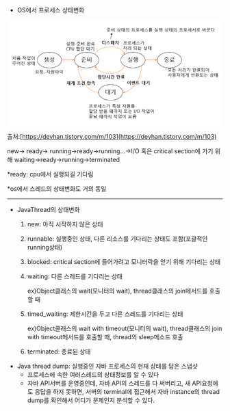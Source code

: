 - OS에서 프로세스 상태변화

![아무거나](./%EC%9D%B4%EB%AF%B8%EC%A7%80/%ED%94%84%EB%A1%9C%EC%84%B8%EC%8A%A4%20%EC%83%81%ED%83%9C%EB%B3%80%ED%99%94.png)

출처:[https://devhan.tistory.com/m/103](https://devhan.tistory.com/m/103)

new→ ready→ running→ready→running…→I/O 혹은 critical section에 가기 위해 waiting→ready→running→terminated

*ready: cpu에서 실행되길 기다림

*os에서 스레드의 상태변화도 거의 동일

---

- JavaThread의 상태변화
    1. new: 아직 시작하지 않은 상태
    2. runnable: 실행중인 상태, 다른 리소스를 기다리는 상태도 포함(포괄적인 running상태)
    3. blocked: critical section에 들어가려고 모니터락을 얻기 위해 기다리는 상태
    4. waiting: 다른 스레드를 기다리는 상태 
        
        ex)Object클래스의 wait(모니터의 wait), thread클래스의 join메서드를 호출할 때
        
    5. timed_waiting: 제한시간을 두고 다른 스레드를 기다리는 상태
        
        ex)Object클래스의 wait with timeout(모니터의 wait), thread클래스의 join with timeout메서드를 호출할 때, thread의 sleep메소드 호출
        
    6. terminated: 종료된 상태
- Java thread dump: 실행중인 자바 프로세스의 현재 상태를 담은 스냅샷
    - 프로세스에 속한 여러스레드의 상태정보를 알 수 있다
    - 자바 API서버를 운영중인데, 자바 API의 스레드를 다 써버리고, 새 API요청에도 응답을 하지 못하면, 서버의 terminal에 접근해서 자바 instance의 thread dump를 확인해서 어디가 문제인지 분석할 수 있다.
